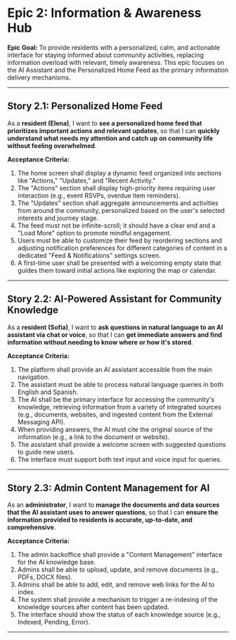 # Epic 2: Information & Awareness Hub

**Epic Goal:** To provide residents with a personalized, calm, and actionable interface for staying informed about community activities, replacing information overload with relevant, timely awareness. This epic focuses on the AI Assistant and the Personalized Home Feed as the primary information delivery mechanisms.

---

## Story 2.1: Personalized Home Feed

As a **resident (Elena)**,
I want to **see a personalized home feed that prioritizes important actions and relevant updates**,
so that I can **quickly understand what needs my attention and catch up on community life without feeling overwhelmed**.

**Acceptance Criteria:**
1.  The home screen shall display a dynamic feed organized into sections like "Actions," "Updates," and "Recent Activity."
2.  The "Actions" section shall display high-priority items requiring user interaction (e.g., event RSVPs, overdue item reminders).
3.  The "Updates" section shall aggregate announcements and activities from around the community, personalized based on the user's selected interests and journey stage.
4.  The feed must not be infinite-scroll; it should have a clear end and a "Load More" option to promote mindful engagement.
5.  Users must be able to customize their feed by reordering sections and adjusting notification preferences for different categories of content in a dedicated "Feed & Notifications" settings screen.
6.  A first-time user shall be presented with a welcoming empty state that guides them toward initial actions like exploring the map or calendar.

---

## Story 2.2: AI-Powered Assistant for Community Knowledge

As a **resident (Sofia)**,
I want to **ask questions in natural language to an AI assistant via chat or voice**,
so that I can **get immediate answers and find information without needing to know where or how it's stored**.

**Acceptance Criteria:**
1.  The platform shall provide an AI assistant accessible from the main navigation.
2.  The assistant must be able to process natural language queries in both English and Spanish.
3.  The AI shall be the primary interface for accessing the community's knowledge, retrieving information from a variety of integrated sources (e.g., documents, websites, and ingested content from the External Messaging API).
4.  When providing answers, the AI must cite the original source of the information (e.g., a link to the document or website).
5.  The assistant shall provide a welcome screen with suggested questions to guide new users.
6.  The interface must support both text input and voice input for queries.

---

## Story 2.3: Admin Content Management for AI

As an **administrator**,
I want to **manage the documents and data sources that the AI assistant uses to answer questions**,
so that I can **ensure the information provided to residents is accurate, up-to-date, and comprehensive**.

**Acceptance Criteria:**
1.  The admin backoffice shall provide a "Content Management" interface for the AI knowledge base.
2.  Admins shall be able to upload, update, and remove documents (e.g., PDFs, DOCX files).
3.  Admins shall be able to add, edit, and remove web links for the AI to index.
4.  The system shall provide a mechanism to trigger a re-indexing of the knowledge sources after content has been updated.
5.  The interface should show the status of each knowledge source (e.g., Indexed, Pending, Error).

---
